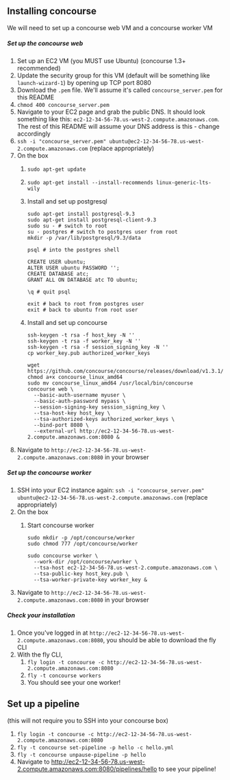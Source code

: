 ## Installing concourse

We will need to set up a concourse web VM and a concourse worker VM

##### Set up the concourse web

1. Set up an EC2 VM (you MUST use Ubuntu) (concourse 1.3+ recommended)
1. Update the security group for this VM (default will be something like `launch-wizard-1`) by opening up TCP port 8080
1. Download the `.pem` file. We'll assume it's called `concourse_server.pem` for this README
1. `chmod 400 concourse_server.pem`
1. Navigate to your EC2 page and grab the public DNS. It should look something like this: `ec2-12-34-56-78.us-west-2.compute.amazonaws.com`. The rest of this README will assume your DNS address is this - change accordingly
1. `ssh -i "concourse_server.pem" ubuntu@ec2-12-34-56-78.us-west-2.compute.amazonaws.com` (replace appropriately)
1. On the box
    1. `sudo apt-get update`
    1. `sudo apt-get install --install-recommends linux-generic-lts-wily `
    1. Install and set up postgresql
    
        ```
        sudo apt-get install postgresql-9.3
        sudo apt-get install postgresql-client-9.3
        sudo su - # switch to root
        su - postgres # switch to postgres user from root
        mkdir -p /var/lib/postgresql/9.3/data
        
        psql # into the postgres shell
        
        CREATE USER ubuntu;
        ALTER USER ubuntu PASSWORD '';
        CREATE DATABASE atc;
        GRANT ALL ON DATABASE atc TO ubuntu;
        
        \q # quit psql
        
        exit # back to root from postgres user
        exit # back to ubuntu from root user
        ```

    1. Install and set up concourse
    
        ```
        ssh-keygen -t rsa -f host_key -N ''
        ssh-keygen -t rsa -f worker_key -N ''
        ssh-keygen -t rsa -f session_signing_key -N ''
        cp worker_key.pub authorized_worker_keys
        
        wget https://github.com/concourse/concourse/releases/download/v1.3.1/concourse_linux_amd64
        chmod a+x concourse_linux_amd64
        sudo mv concourse_linux_amd64 /usr/local/bin/concourse
        concourse web \
          --basic-auth-username myuser \
          --basic-auth-password mypass \
          --session-signing-key session_signing_key \
          --tsa-host-key host_key \
          --tsa-authorized-keys authorized_worker_keys \
          --bind-port 8080 \
          --external-url http://ec2-12-34-56-78.us-west-2.compute.amazonaws.com:8080 &
        ```
1. Navigate to `http://ec2-12-34-56-78.us-west-2.compute.amazonaws.com:8080` in your browser

##### Set up the concourse worker

1. SSH into your EC2 instance again: `ssh -i "concourse_server.pem" ubuntu@ec2-12-34-56-78.us-west-2.compute.amazonaws.com` (replace appropriately)
1. On the box
    1. Start concourse worker
    
        ```
        sudo mkdir -p /opt/concourse/worker
        sudo chmod 777 /opt/concourse/worker
        
        sudo concourse worker \
          --work-dir /opt/concourse/worker \
          --tsa-host ec2-12-34-56-78.us-west-2.compute.amazonaws.com \
          --tsa-public-key host_key.pub \
          --tsa-worker-private-key worker_key &
        ```
1. Navigate to `http://ec2-12-34-56-78.us-west-2.compute.amazonaws.com:8080` in your browser

##### Check your installation

1. Once you've logged in at `http://ec2-12-34-56-78.us-west-2.compute.amazonaws.com:8080`, you should be able to download the fly CLI
1. With the fly CLI,
    1. `fly login -t concourse -c http://ec2-12-34-56-78.us-west-2.compute.amazonaws.com:8080`
    1. `fly -t concourse workers`
    1. You should see your one worker!
    
## Set up a pipeline

(this will not require you to SSH into your concourse box)

1. `fly login -t concourse -c http://ec2-12-34-56-78.us-west-2.compute.amazonaws.com:8080`
1. `fly -t concourse set-pipeline -p hello -c hello.yml`
1. `fly -t concourse unpause-pipeline -p hello`
1. Navigate to http://ec2-12-34-56-78.us-west-2.compute.amazonaws.com:8080/pipelines/hello to see your pipeline!
